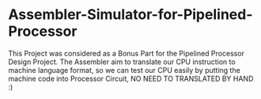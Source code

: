 # Assembler-Simulator-for-Pipelined-Processor
This Project was considered as a Bonus Part for the Pipelined Processor Design Project. The Assembler aim to translate our CPU instruction to machine language format, so we can test our CPU easily by putting the machine code into Processor Circuit, NO NEED TO TRANSLATED BY HAND :)
